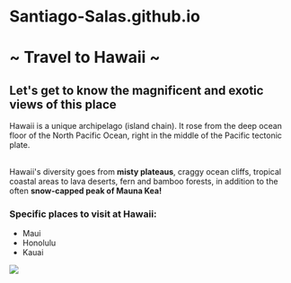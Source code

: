 # Santiago-Salas.github.io
<head>
<meta charset="utf-8">
<title>Project: Travel webpage</title>
</head> 
<body>
<h1>~ Travel to Hawaii ~</h1>
<h2>Let's get to know the magnificent and exotic views of this place</h2>
<p>Hawaii is a unique archipelago (island chain). It rose from the deep ocean floor of the North Pacific Ocean, right in the middle of the Pacific tectonic plate.</p>
<br>Hawaii's diversity goes from <strong>misty plateaus</strong>, craggy ocean cliffs, tropical coastal areas to lava deserts, fern and bamboo forests, in addition to the often <strong>snow-capped peak of Mauna Kea!</strong></p>
<h3>Specific places to visit at Hawaii: </h3>
<ul>
<li>Maui</li>
<li>Honolulu</li>
<li>Kauai</li>
</ul>
<img src="https://cdn.kastatic.org/third_party/javascript-khansrc/live-editor/build/images/cute/Rock.png">
</body>
</html>
